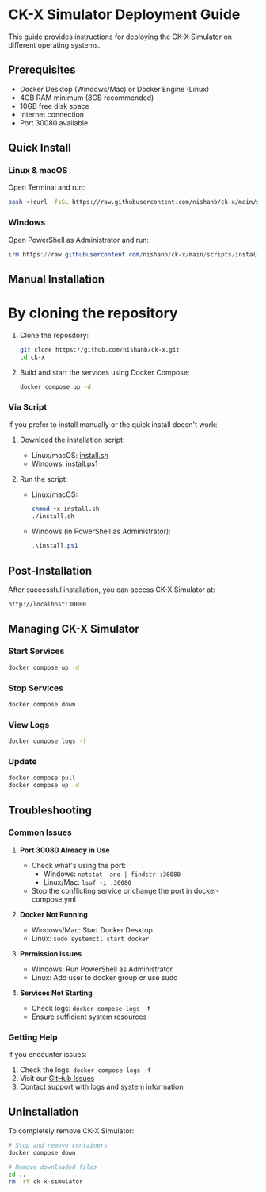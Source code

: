 # CK-X Simulator Deployment Guide

This guide provides instructions for deploying the CK-X Simulator on different operating systems.

## Prerequisites

- Docker Desktop (Windows/Mac) or Docker Engine (Linux)
- 4GB RAM minimum (8GB recommended)
- 10GB free disk space
- Internet connection
- Port 30080 available

## Quick Install

### Linux & macOS

Open Terminal and run:

```bash
bash <(curl -fsSL https://raw.githubusercontent.com/nishanb/ck-x/main/scripts/install.sh)
```

### Windows

Open PowerShell as Administrator and run:

```powershell
irm https://raw.githubusercontent.com/nishanb/ck-x/main/scripts/install.ps1 | iex
```

## Manual Installation

# By cloning the repository

1. Clone the repository:
   ```bash
   git clone https://github.com/nishanb/ck-x.git
   cd ck-x
   ```

2. Build and start the services using Docker Compose:
   ```bash
   docker compose up -d
   ```

### Via Script 

If you prefer to install manually or the quick install doesn't work:

1. Download the installation script:
   - Linux/macOS: [install.sh](https://raw.githubusercontent.com/nishanb/ck-x/main/script/install.sh)
   - Windows: [install.ps1](https://raw.githubusercontent.com/nishanb/ck-x/main/script/install.ps1)

2. Run the script:
   - Linux/macOS:
     ```bash
     chmod +x install.sh
     ./install.sh
     ```
   - Windows (in PowerShell as Administrator):
     ```powershell
     .\install.ps1
     ```

## Post-Installation

After successful installation, you can access CK-X Simulator at:
```
http://localhost:30080
```

## Managing CK-X Simulator

### Start Services
```bash
docker compose up -d
```

### Stop Services
```bash
docker compose down
```

### View Logs
```bash
docker compose logs -f
```

### Update
```bash
docker compose pull
docker compose up -d
```

## Troubleshooting

### Common Issues

1. **Port 30080 Already in Use**
   - Check what's using the port: 
     - Windows: `netstat -ano | findstr :30080`
     - Linux/Mac: `lsof -i :30080`
   - Stop the conflicting service or change the port in docker-compose.yml

2. **Docker Not Running**
   - Windows/Mac: Start Docker Desktop
   - Linux: `sudo systemctl start docker`

3. **Permission Issues**
   - Windows: Run PowerShell as Administrator
   - Linux: Add user to docker group or use sudo

4. **Services Not Starting**
   - Check logs: `docker compose logs -f`
   - Ensure sufficient system resources

### Getting Help

If you encounter issues:
1. Check the logs: `docker compose logs -f`
2. Visit our [GitHub Issues](https://github.com/nishanb/ck-x/issues)
3. Contact support with logs and system information

## Uninstallation

To completely remove CK-X Simulator:

```bash
# Stop and remove containers
docker compose down

# Remove downloaded files
cd ..
rm -rf ck-x-simulator
```